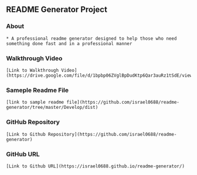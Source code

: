 ## README Generator Project

### About
    * A professional readme generator designed to help those who need something done fast and in a professional manner


### Walkthrough Video

    [Link to Walkthrough Video](https://drive.google.com/file/d/1bpbp06ZVglBpDudKtp6Qar3auRz1tSdE/view)

### Sameple Readme File

    [link to sample readme file](https://github.com/israel0688/readme-generator/tree/master/Develop/dist) 

### GitHub Repository 

    [Link to Github Repository](https://github.com/israel0688/readme-generator)

### GitHub URL

    [Link to Github URL](https://israel0688.github.io/readme-generator/)

